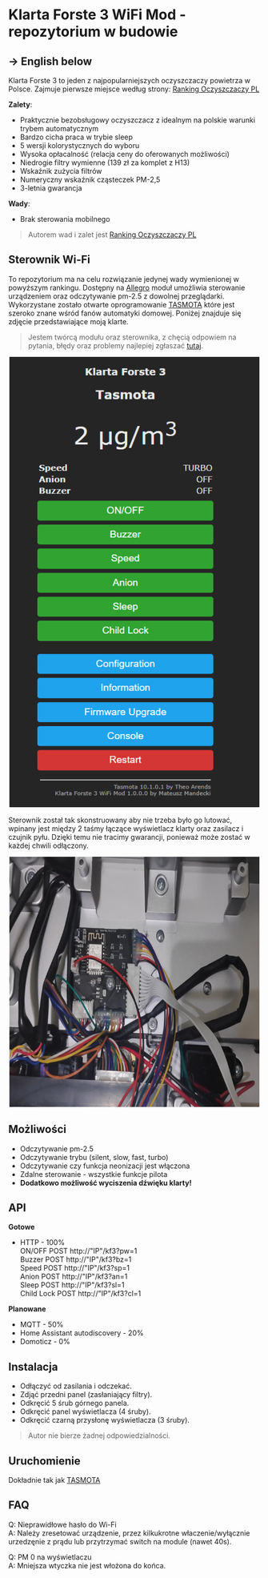 # Klarta Forste 3 WiFi Mod - repozytorium w budowie
## -> English below
Klarta Forste 3 to jeden z najpopularniejszych oczyszczaczy powietrza w Polsce. Zajmuje pierwsze miejsce według strony:
[Ranking Oczyszczaczy PL](https://ranking-oczyszczaczy.pl/recenzje/klarta-forste-3/)

**Zalety**:<br>
- Praktycznie bezobsługowy oczyszczacz z idealnym na polskie warunki trybem automatycznym<br>
- Bardzo cicha praca w trybie sleep<br>
- 5 wersji kolorystycznych do wyboru<br>
- Wysoka opłacalność (relacja ceny do oferowanych możliwości)<br>
- Niedrogie filtry wymienne (139 zł za komplet z H13)<br>
- Wskaźnik zużycia filtrów<br>
- Numeryczny wskaźnik cząsteczek PM-2,5<br>
- 3-letnia gwarancja<br>

**Wady**:<br>
- Brak sterowania mobilnego
> Autorem wad i zalet jest [Ranking Oczyszczaczy PL](https://ranking-oczyszczaczy.pl/recenzje/klarta-forste-3/)

## Sterownik Wi-Fi
To repozytorium ma na celu rozwiązanie jedynej wady wymienionej w powyższym rankingu. Dostępny na [Allegro]('') moduł umożliwia sterowanie urządzeniem oraz odczytywanie pm-2.5 z dowolnej przeglądarki. Wykorzystane zostało otwarte oprogramowanie [TASMOTA](https://tasmota.github.io/docs/) które jest szeroko znane wśród fanów automatyki domowej. Poniżej znajduje się zdjęcie przedstawiające moją klarte.<br>
> Jestem twórcą modułu oraz sterownika, z chęcią odpowiem na pytania, błędy oraz problemy najlepiej zgłaszać [tutaj](https://github.com/Crudelis98/Klarta-Forste-3-WiFi-Mod/issues).
<p align="center">
  <img width="500" height="900" src="https://github.com/Crudelis98/Klarta-Forste-3-WiFi-Mod/blob/main/images/tasmota.PNG?raw=true">
</p>
Sterownik został tak skonstruowany aby nie trzeba było go lutować, wpinany jest między 2 taśmy łączące wyświetlacz klarty oraz zasilacz i czujnik pyłu. Dzięki temu nie tracimy gwarancji, ponieważ może zostać w każdej chwili odłączony.
<p align="center">
  <img width="500" height="500" src="https://github.com/Crudelis98/Klarta-Forste-3-WiFi-Mod/blob/main/images/module.PNG?raw=true">
</p>

## Możliwości
- Odczytywanie pm-2.5<br>
- Odczytywanie trybu (silent, slow, fast, turbo)<br>
- Odczytywanie czy funkcja neonizacji jest włączona<br>
- Zdalne sterowanie - wszystkie funkcje pilota<br>
- **Dodatkowo możliwość wyciszenia dźwięku klarty!**<br>

## API
**Gotowe**
- HTTP - 100%<br>
  ON/OFF    POST   http://"IP"/kf3?pw=1<br>
  Buzzer    POST   http://"IP"/kf3?bz=1<br>
  Speed     POST   http://"IP"/kf3?sp=1<br>
  Anion     POST   http://"IP"/kf3?an=1<br>
  Sleep     POST   http://"IP"/kf3?sl=1<br>
  Child Lock     POST   http://"IP"/kf3?cl=1<br>
  
**Planowane**
- MQTT - 50%<br>
- Home Assistant autodiscovery - 20%<br>
- Domoticz - 0%

## Instalacja
- Odłączyć od zasilania i odczekać.
- Zdjąć przedni panel (zasłaniający filtry).
- Odkręcić 5 śrub górnego panela.
- Odkręcić panel wyświetlacza (4 śruby).
- Odkręcić czarną przysłonę wyświetlacza (3 śruby).


> Autor nie bierze żadnej odpowiedzialności.
## Uruchomienie
Dokładnie tak jak [TASMOTA](https://tasmota.github.io/docs/)

## FAQ
Q: Nieprawidłowe hasło do Wi-Fi<br>
A: Należy zresetować urządzenie, przez kilkukrotne właczenie/wyłącznie urzedzęnie z prądu lub przytrzymać switch na module (nawet 40s).

Q: PM 0 na wyświetlaczu<br>
A: Mniejsza wtyczka nie jest włożona do końca.
